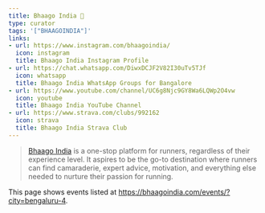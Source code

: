 ```yaml
---
title: Bhaago India 👟
type: curator
tags: '["BHAAGOINDIA"]'
links:
- url: https://www.instagram.com/bhaagoindia/
  icon: instagram
  title: Bhaago India Instagram Profile
- url: https://chat.whatsapp.com/DiwxDCJF2V82I30uTv5TJf
  icon: whatsapp
  title: Bhaago India WhatsApp Groups for Bangalore
- url: https://www.youtube.com/channel/UC6g8Njc9GY8Wa6LQWp2O4vw
  icon: youtube
  title: Bhaago India YouTube Channel
- url: https://www.strava.com/clubs/992162
  icon: strava
  title: Bhaago India Strava Club
---
```

> [Bhaago India](https://bhaagoindia.com/our-story/) is a one-stop platform
  for runners, regardless of their experience level. It aspires to be the
  go-to destination where runners can find camaraderie, expert advice,
  motivation, and everything else needed to nurture their passion for
  running.

This page shows events listed at <https://bhaagoindia.com/events/?city=bengaluru-4>.